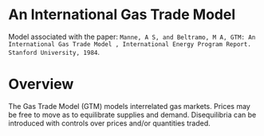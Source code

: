 # An International Gas Trade Model

Model associated with the paper: `Manne, A S, and Beltramo, M A, GTM: An International Gas Trade Model , International Energy Program Report. Stanford University, 1984`.


# Overview
The Gas Trade Model (GTM) models interrelated gas markets. Prices may be free to move as to equilibrate supplies and demand. Disequilibria can be introduced with controls over prices and/or quantities traded.




